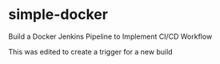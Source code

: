 # simple-docker
Build a Docker Jenkins Pipeline to Implement CI/CD Workflow


This was edited to create a trigger for a new build
